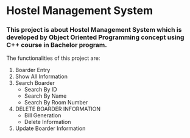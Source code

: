 # Hostel Management System
### This project is about Hostel Management System which is developed by Object Oriented Programming concept using C++ course in Bachelor program.
The functionalities of this project are:
1. Boarder Entry
1. Show All Information
1. Search Boarder
	* Search By ID
    * Search By Name
    * Search By Room Number
1. DELETE BOARDER INFORMATION
	* Bill Generation
    * Delete Information
1. Update Boarder Information 
